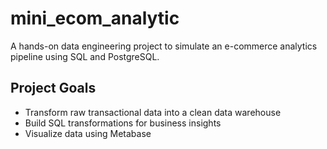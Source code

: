 # mini_ecom_analytic

A hands-on data engineering project to simulate an e-commerce analytics pipeline using SQL and PostgreSQL.


## Project Goals

- Transform raw transactional data into a clean data warehouse
- Build SQL transformations for business insights
- Visualize data using Metabase